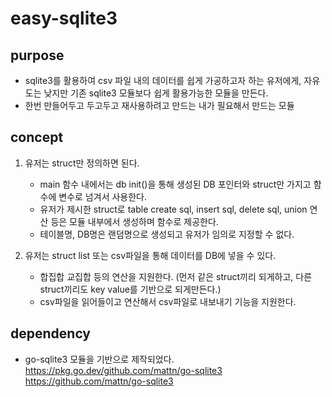 
# easy-sqlite3

## purpose
- sqlite3를 활용하여 csv 파일 내의 데이터를 쉽게 가공하고자 하는 유저에게, 자유도는 낮지만 기존 sqlite3 모듈보다 쉽게 활용가능한 모듈을 만든다.
- 한번 만들어두고 두고두고 재사용하려고 만드는 내가 필요해서 만드는 모듈 

## concept 

1. 유저는 struct만 정의하면 된다. 
   - main 함수 내에서는 db init()을 통해 생성된 DB 포인터와 struct만 가지고 함수에 변수로 넘겨서 사용한다. 
   - 유저가 제시한 struct로 table create sql, insert sql, delete sql, union 연산 등은 모듈 내부에서 생성하며 함수로 제공한다. 
   - 테이블명, DB명은 랜덤명으로 생성되고 유저가 임의로 지정할 수 없다.
  
2. 유저는 struct list 또는 csv파일을 통해 데이터를 DB에 넣을 수 있다. 
   - 합집합 교집합 등의 연산을 지원한다. (먼저 같은 struct끼리 되게하고, 다른 struct끼리도 key value를 기반으로 되게만든다.)
   - csv파일을 읽어들이고 연산해서 csv파일로 내보내기 기능을 지원한다.

## dependency
- go-sqlite3 모듈을 기반으로 제작되었다. 
https://pkg.go.dev/github.com/mattn/go-sqlite3
https://github.com/mattn/go-sqlite3